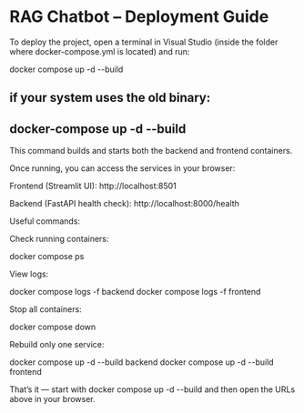 # RAG Chatbot – Deployment Guide

To deploy the project, open a terminal in Visual Studio (inside the folder where docker-compose.yml is located) and run:

docker compose up -d --build
## if your system uses the old binary:
## docker-compose up -d --build


This command builds and starts both the backend and frontend containers.

Once running, you can access the services in your browser:

Frontend (Streamlit UI): http://localhost:8501

Backend (FastAPI health check): http://localhost:8000/health

Useful commands:

Check running containers:

docker compose ps


View logs:

docker compose logs -f backend
docker compose logs -f frontend


Stop all containers:

docker compose down


Rebuild only one service:

docker compose up -d --build backend
docker compose up -d --build frontend


That’s it — start with docker compose up -d --build and then open the URLs above in your browser.
